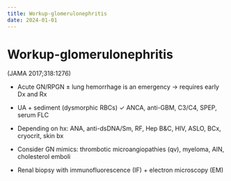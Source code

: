 ```yaml
---
title: Workup-glomerulonephritis
date: 2024-01-01
---
```

# Workup-glomerulonephritis

(JAMA 2017;318:1276)

* Acute GN/RPGN ± lung hemorrhage is an emergency → requires early Dx and Rx

* UA + sediment (dysmorphic RBCs) ✓ ANCA, anti-GBM, C3/C4, SPEP, serum FLC

* Depending on hx: ANA, anti-dsDNA/Sm, RF, Hep B&C, HIV, ASLO, BCx, cryocrit, skin bx

* Consider GN mimics: thrombotic microangiopathies (qv), myeloma, AIN, cholesterol emboli

* Renal biopsy with immunofluorescence (IF) + electron microscopy (EM)
